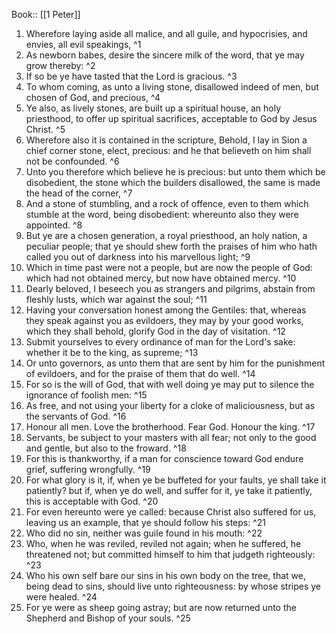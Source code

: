  Book:: [[1 Peter]]
 1. Wherefore laying aside all malice, and all guile, and hypocrisies, and envies, all evil speakings, ^1
 2. As newborn babes, desire the sincere milk of the word, that ye may grow thereby: ^2
 3. If so be ye have tasted that the Lord is gracious. ^3
 4. To whom coming, as unto a living stone, disallowed indeed of men, but chosen of God, and precious, ^4
 5. Ye also, as lively stones, are built up a spiritual house, an holy priesthood, to offer up spiritual sacrifices, acceptable to God by Jesus Christ. ^5
 6. Wherefore also it is contained in the scripture, Behold, I lay in Sion a chief corner stone, elect, precious: and he that believeth on him shall not be confounded. ^6
 7. Unto you therefore which believe he is precious: but unto them which be disobedient, the stone which the builders disallowed, the same is made the head of the corner, ^7
 8. And a stone of stumbling, and a rock of offence, even to them which stumble at the word, being disobedient: whereunto also they were appointed. ^8
 9. But ye are a chosen generation, a royal priesthood, an holy nation, a peculiar people; that ye should shew forth the praises of him who hath called you out of darkness into his marvellous light; ^9
 10. Which in time past were not a people, but are now the people of God: which had not obtained mercy, but now have obtained mercy. ^10
 11. Dearly beloved, I beseech you as strangers and pilgrims, abstain from fleshly lusts, which war against the soul; ^11
 12. Having your conversation honest among the Gentiles: that, whereas they speak against you as evildoers, they may by your good works, which they shall behold, glorify God in the day of visitation. ^12
 13. Submit yourselves to every ordinance of man for the Lord's sake: whether it be to the king, as supreme; ^13
 14. Or unto governors, as unto them that are sent by him for the punishment of evildoers, and for the praise of them that do well. ^14
 15. For so is the will of God, that with well doing ye may put to silence the ignorance of foolish men: ^15
 16. As free, and not using your liberty for a cloke of maliciousness, but as the servants of God. ^16
 17. Honour all men. Love the brotherhood. Fear God. Honour the king. ^17
 18. Servants, be subject to your masters with all fear; not only to the good and gentle, but also to the froward. ^18
 19. For this is thankworthy, if a man for conscience toward God endure grief, suffering wrongfully. ^19
 20. For what glory is it, if, when ye be buffeted for your faults, ye shall take it patiently? but if, when ye do well, and suffer for it, ye take it patiently, this is acceptable with God. ^20
 21. For even hereunto were ye called: because Christ also suffered for us, leaving us an example, that ye should follow his steps: ^21
 22. Who did no sin, neither was guile found in his mouth: ^22
 23. Who, when he was reviled, reviled not again; when he suffered, he threatened not; but committed himself to him that judgeth righteously: ^23
 24. Who his own self bare our sins in his own body on the tree, that we, being dead to sins, should live unto righteousness: by whose stripes ye were healed. ^24
 25. For ye were as sheep going astray; but are now returned unto the Shepherd and Bishop of your souls. ^25
